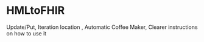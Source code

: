 # HMLtoFHIR
Update/Put,
Iteration location ,
Automatic Coffee Maker,
Clearer instructions on how to use it



